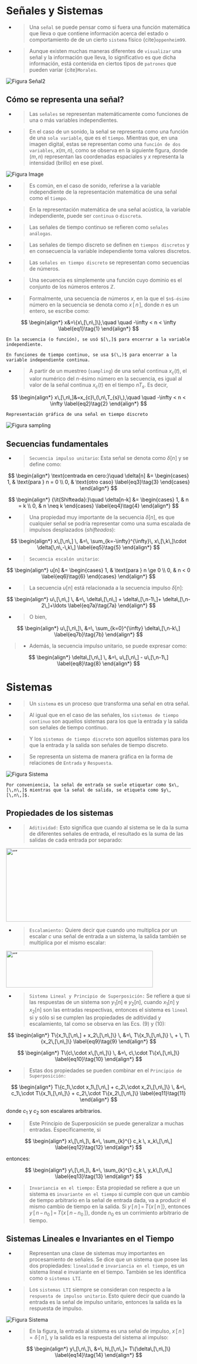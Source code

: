 # Señales y Sistemas

+ > Una `señal` se puede pensar como si fuera una función matemática que lleva o que contiene información acerca del estado o comportamiento de de un cierto `sistema` físico {cite}`oppenheim99`.

+ > Aunque existen muchas maneras diferentes de `visualizar` una señal y la información que lleva, lo significativo es que dicha información, está contenida en ciertos tipos de `patrones` que pueden varíar {cite}`Morales`.

![Figura Señal2](Gabriel.png)

## Cómo se representa una señal?

+ > Las `señales` se representan matemáticamente como funciones de una o más variables independientes.

+ > En el caso de un sonido, la señal se representa como una función de una `sola variable`, que es el `tiempo`. Mientras que, en una imagen digital, estas se representan como una `función de dos variables`, $x(m,n)$, como se observa en la siguiente figura, donde $(m,n)$ representan las coordenadas espaciales y $x$ representa la intensidad (brillo) en ese pixel. 

![Figura Image](image.png)

+ > Es común, en el caso de sonido,  referirse a la variable independiente de la representación matemática de una señal como el `tiempo`. 

+ > En la representación matemática de una señal acústica, la variable independiente, puede ser `continua` o `discreta`.

+ > Las señales de tiempo continuo se refieren como `señales análogas`.

+ > Las señales de tiempo discreto se definen en `tiempos discretos` y en consecuencia la variable independiente toma valores discretos.

+ > Las `señales en tiempo discreto` se representan como secuencias de números.

+ > Una secuencia es simplemente una función cuyo dominio es el conjunto de los números enteros $\mathbb{Z}$.

+ > Formalmente, una secuencia de números $x$, en la que el `$n$-ésimo` número en la secuencia se denota como $x\,[\,n\,]$, donde $n$ es un entero, se escribe como:

$$
\begin{align*}
x&=\{x\,[\,n\,]\},\quad \quad -\infty < n < \infty 
\label{eq1}\tag{1}
\end{align*}
$$

```{note}
En la secuencia (o función), se usó $[\,]$ para encerrar a la variable independiente.
```

```{note}
En funciones de tiempo continuo, se usa $(\,)$ para encerrar a la variable independiente continua.
```
+ > A partir de un muestreo (`sampling`) de una señal continua $x_{c}(t)$, el valor numérico del $n$-ésimo número en la secuencia, es igual al valor de la señal continua $x_{c}(t)$ en el tiempo $nT_{s}$. Es decir,

$$
\begin{align*}
x\,[\,n\,]&=x_{c}\,(\,n\,T_{s}\,),\quad \quad -\infty < n < \infty 
\label{eq2}\tag{2}
\end{align*}
$$


```{note}
Representación gráfica de una señal en tiempo discreto
```

![Figura sampling](sampling.png)

## Secuencias fundamentales

+ > `Secuencia impulso unitario`: Esta señal se denota como $\delta[n]$ y se define como:

$$
\begin{align*}
\text{centrada en cero:}\quad \delta[n] &= \begin{cases}
1, & \text{para } n = 0 \\
0, & \text{otro caso}
\label{eq3}\tag{3}
\end{cases}
\end{align*}
$$

$$
\begin{align*}
{\it{Shifteada}:}\quad  \delta[n-k] &= \begin{cases}
1, & n = k \\
0, & n \neq k
\end{cases}
\label{eq4}\tag{4}
\end{align*}
$$

+ > Una propiedad muy importante de la secuencia $\delta[n]$, es que cualquier señal se podría  representar como una suma escalada de impulsos desplazados (*shifteados*):

$$
\begin{align*}
x\,[\,n\,] \, &=\, \sum_{k=-\infty}^{\infty}\, x\,[\,k\,]\cdot \delta[\,n\,-\,k\,]
\label{eq5}\tag{5}
\end{align*}
$$

+ > `Secuencia escalón unitario`:

$$
\begin{align*}
u[n] &= \begin{cases}
1, & \text{para } n \ge 0 \\
0, & n < 0
\label{eq6}\tag{6}
\end{cases}
\end{align*}
$$

+ > La secuencia $u[n]$ está relacionada a la secuencia impulso $\delta[n]$:

$$
\begin{align*}
u\,[\,n\,] \, &=\, \delta\,[\,n\,] + \delta\,[\,n-1\,]+ \delta\,[\,n-2\,]+\ldots 
\label{eq7a}\tag{7a}
\end{align*}
$$

+ > O bien,

$$
\begin{align*}
u\,[\,n\,]\, &=\, \sum_{k=0}^{\infty} \delta\,[\,n-k\,]
\label{eq7b}\tag{7b}
\end{align*}
$$

> + Además, la secuencia impulso unitario, se puede expresar como:

$$
\begin{align*}
\delta\,[\,n\,] \, &=\, u\,[\,n\,] - u\,[\,n-1\,]
\label{eq8}\tag{8}
\end{align*}
$$

# Sistemas

+ > Un `sistema` es un proceso que transforma una señal en otra señal.

+ > Al igual que en el caso de las señales, los `sistemas de tiempo continuo` son aquellos sistemas para los que la entrada y la salida son señales de tiempo continuo.

+ > Y los `sistemas de tiempo discreto` son aquellos sistemas para los que la entrada y la salida son señales de tiempo discreto.

+ > Se representa un sistema de manera gráfica en la forma de relaciones de `Entrada` y `Respuesta`.

![Figura Sistema](sistema.png)

```{note}
Por conveniencia, la señal de entrada se suele etiquetar como $x\,[\,n\,]$ mientras que la señal de salida, se etiqueta como $y\,[\,n\,]$.
```

## Propiedades de los sistemas

+ > `Aditividad:` Esto significa que cuando al sistema se le da la suma de diferentes señales de entrada, el resultado es la suma de las salidas de cada entrada por separado:

<img src="add.png" alt= “” width="1200" height="200">

+ > `Escalamiento:` Quiere decir que cuando uno multiplica por un escalar $c$ una señal de entrada a un sistema, la salida también se multiplica por el mismo escalar:

<img src="scaling.png" alt= “” width="400" height="100">

+ > `Sistema Lineal y Principio de Superposición:` Se refiere a que si las respuestas de un sistema son $y_1[n]$ e $y_2[n]$, cuando $x_1[n]$ y $x_2[n]$ son las entradas respectivas, entonces el sistema es `lineal` si y sólo si se cumplen las propiedades de aditividad y escalamiento, tal como se observa en las Ecs. (9) y (10):

$$
\begin{align*}
T\{x_1\,[\,n\,] + x_2\,[\,n\,]\} \, &=\, T\{x_1\,[\,n\,]\} \, + \, T\{x_2\,[\,n\,]\}
\label{eq9}\tag{9}
\end{align*}
$$

$$
\begin{align*}
T\{c\,\cdot x\,[\,n\,]\} \, &=\, c\,\cdot T\{x\,[\,n\,]\}
\label{eq10}\tag{10}
\end{align*}
$$

+ > Estas dos propiedades se pueden combinar en el `Principio de Superposición:`

$$
\begin{align*}
T\{c_1\,\cdot x_1\,[\,n\,] + c_2\,\cdot x_2\,[\,n\,]\} \, &=\, c_1\,\cdot T\{x_1\,[\,n\,]\} + c_2\,\cdot T\{x_2\,[\,n\,]\}
\label{eq11}\tag{11}
\end{align*}
$$

donde $c_1$ y $c_2$ son escalares arbitrarios.

+ > Este Principio de Superposición se puede generalizar a muchas entradas. Específicamente, si

$$
\begin{align*}
x\,[\,n\,]\, &=\, \sum_{k}^{} c_k \, x_k\,[\,n\,]
\label{eq12}\tag{12}
\end{align*}
$$

entonces:

$$
\begin{align*}
y\,[\,n\,]\, &=\, \sum_{k}^{} c_k \, y_k\,[\,n\,]
\label{eq13}\tag{13}
\end{align*}
$$

+ > `Invariancia en el tiempo:` Esta propiedad se refiere a que un sistema es `invariante en el tiempo` si cumple con que un cambio de tiempo arbitrario en la señal de entrada dada, va a producir el mismo cambio de tiempo en la salida. Si $y\,[\,n\,] \,=\, T\{x\,[\,n\,]\}$, entonces $y\,[\,n\,-\,n_0\,] \,=\, T\{x\,[\,n\,-\,n_0\,]\}$, donde $n_0$ es un corrimiento arbitrario de tiempo.

## Sistemas Lineales e Invariantes en el Tiempo

+ > Representan una clase de sistemas muy importantes en procesamiento de señales. Se dice que un sistema que posee las dos propiedades: `linealidad` e `invariancia en el tiempo`, es un sistema lineal e invariante en el tiempo. También se les identifica como o `sistemas LTI`.

+ > Los `sistemas LTI` siempre se consideran con respecto a la `respuesta de impulso unitario`. Esto quiere decir que cuando la entrada es la señal de impulso unitario, entonces la salida es la respuesta de impulso.

![Figura Sistema](h.png)

+ > En la figura, la entrada al sistema es una señal de impulso, $x\,[\,n\,] = \delta\,[\,n\,]$, y la salida es la respuesta del sistema al impulso:

$$
\begin{align*}
y\,[\,n\,]\, &=\, h\,[\,n\,]= T\{\delta\,[\,n\,]\}
\label{eq14}\tag{14}
\end{align*}
$$





<!---
## Learn more

This is just a simple starter to get you started.
You can learn a lot more at [jupyterbook.org](https://jupyterbook.org).
-->

